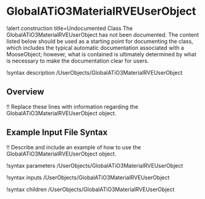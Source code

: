 # GlobalATiO3MaterialRVEUserObject

!alert construction title=Undocumented Class
The GlobalATiO3MaterialRVEUserObject has not been documented. The content listed below should be used as a starting point for
documenting the class, which includes the typical automatic documentation associated with a
MooseObject; however, what is contained is ultimately determined by what is necessary to make the
documentation clear for users.

!syntax description /UserObjects/GlobalATiO3MaterialRVEUserObject

## Overview

!! Replace these lines with information regarding the GlobalATiO3MaterialRVEUserObject object.

## Example Input File Syntax

!! Describe and include an example of how to use the GlobalATiO3MaterialRVEUserObject object.

!syntax parameters /UserObjects/GlobalATiO3MaterialRVEUserObject

!syntax inputs /UserObjects/GlobalATiO3MaterialRVEUserObject

!syntax children /UserObjects/GlobalATiO3MaterialRVEUserObject
